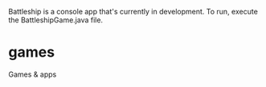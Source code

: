 Battleship is a console app that's currently in development. To run, execute the BattleshipGame.java file.

# games
Games &amp; apps

